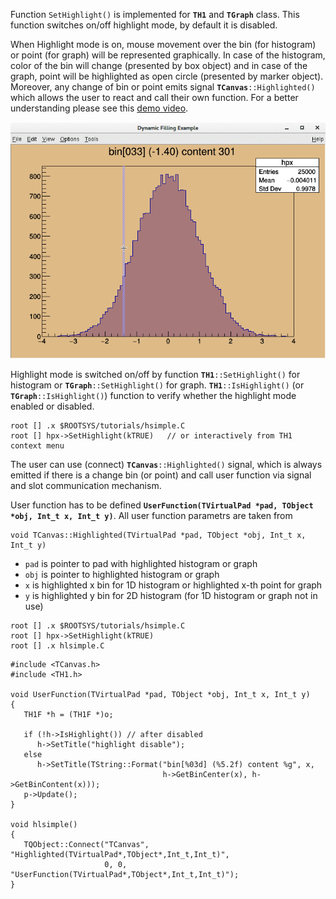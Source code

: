 Function `SetHighlight()` is implemented for **`TH1`** and **`TGraph`** class.
This function switches on/off highlight mode, by default it is disabled.

When Highlight mode is on, mouse movement over the bin (for histogram) or point (for graph)
will be represented graphically. In case of the histogram, color of the bin will change
(presented by box object) and in case of the graph, point will be highlighted as open circle
(presented by marker object). Moreover, any change of bin or point emits
signal **`TCanvas`**`::Highlighted()` which allows the user to react and call
their own function. For a better understanding please see
this [demo video](https://youtu.be/_kWh53Q87Ew).

![Highlight mode for histogram](https://raw.githubusercontent.com/musinsky/ROOTHighlight/master/hlsimple.gif)

Highlight mode is switched on/off by function **`TH1`**`::SetHighlight()` for histogram
or **`TGraph`**`::SetHighlight()` for graph. **`TH1`**`::IsHighlight()`
(or **`TGraph`**`::IsHighlight()`) function to verify whether the highlight mode
enabled or disabled.

``` {.cpp}
root [] .x $ROOTSYS/tutorials/hsimple.C
root [] hpx->SetHighlight(kTRUE)   // or interactively from TH1 context menu
```

The user can use (connect) **`TCanvas`**`::Highlighted()` signal, which is always emitted
if there is a change bin (or point) and call user function via signal and slot communication
mechanism.

User function has to be defined **`UserFunction(TVirtualPad *pad, TObject *obj, Int_t x, Int_t y)`**.
All user function parametrs are taken from 
``` {.cpp}
void TCanvas::Highlighted(TVirtualPad *pad, TObject *obj, Int_t x, Int_t y)
```
- `pad` is pointer to pad with highlighted histogram or graph
- `obj` is pointer to highlighted histogram or graph
- `x` is highlighted x bin for 1D histogram or highlighted x-th point for graph
- `y` is highlighted y bin for 2D histogram (for 1D histogram or graph not in use)

``` {.cpp}
root [] .x $ROOTSYS/tutorials/hsimple.C
root [] hpx->SetHighlight(kTRUE)
root [] .x hlsimple.C
```

``` {.cpp}
#include <TCanvas.h>
#include <TH1.h>

void UserFunction(TVirtualPad *pad, TObject *obj, Int_t x, Int_t y)
{
   TH1F *h = (TH1F *)o;

   if (!h->IsHighlight()) // after disabled
      h->SetTitle("highlight disable");
   else
      h->SetTitle(TString::Format("bin[%03d] (%5.2f) content %g", x,
                                  h->GetBinCenter(x), h->GetBinContent(x)));
   p->Update();
}

void hlsimple()
{
   TQObject::Connect("TCanvas", "Highlighted(TVirtualPad*,TObject*,Int_t,Int_t)",
                     0, 0, "UserFunction(TVirtualPad*,TObject*,Int_t,Int_t)");
}
```
